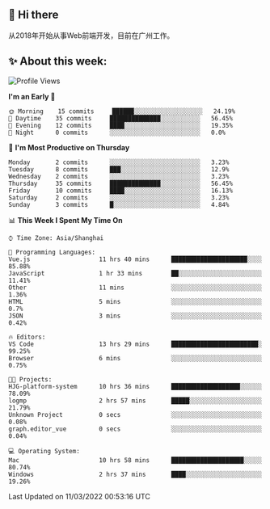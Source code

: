 ## 👋 Hi there

从2018年开始从事Web前端开发，目前在广州工作。

<!--![](https://github-readme-stats.vercel.app/api?username=fxpixels&theme=graywhite&hide_border=true)
![](https://github-readme-stats.vercel.app/api/top-langs/?username=fxpixels&hide_border=true&layout=compact)
-->
<!--
<img src="https://github-readme-stats.vercel.app/api?username=fxpixels&theme=graywhite&hide_border=true" width="500" alt=""/>
<img src="https://github-readme-stats.vercel.app/api/top-langs/?username=fxpixels&hide_border=true&layout=compact" width="300" alt=""/>
-->
## ✨ About this week:
<!--START_SECTION:waka-->
![Profile Views](http://img.shields.io/badge/Profile%20Views-1-blue)

**I'm an Early 🐤** 

```text
🌞 Morning    15 commits     ██████░░░░░░░░░░░░░░░░░░░   24.19% 
🌆 Daytime    35 commits     ██████████████░░░░░░░░░░░   56.45% 
🌃 Evening    12 commits     ████░░░░░░░░░░░░░░░░░░░░░   19.35% 
🌙 Night      0 commits      ░░░░░░░░░░░░░░░░░░░░░░░░░   0.0%

```
📅 **I'm Most Productive on Thursday** 

```text
Monday       2 commits      ░░░░░░░░░░░░░░░░░░░░░░░░░   3.23% 
Tuesday      8 commits      ███░░░░░░░░░░░░░░░░░░░░░░   12.9% 
Wednesday    2 commits      ░░░░░░░░░░░░░░░░░░░░░░░░░   3.23% 
Thursday     35 commits     ██████████████░░░░░░░░░░░   56.45% 
Friday       10 commits     ████░░░░░░░░░░░░░░░░░░░░░   16.13% 
Saturday     2 commits      ░░░░░░░░░░░░░░░░░░░░░░░░░   3.23% 
Sunday       3 commits      █░░░░░░░░░░░░░░░░░░░░░░░░   4.84%

```


📊 **This Week I Spent My Time On** 

```text
⌚︎ Time Zone: Asia/Shanghai

💬 Programming Languages: 
Vue.js                   11 hrs 40 mins      █████████████████████░░░░   85.88% 
JavaScript               1 hr 33 mins        ██░░░░░░░░░░░░░░░░░░░░░░░   11.41% 
Other                    11 mins             ░░░░░░░░░░░░░░░░░░░░░░░░░   1.36% 
HTML                     5 mins              ░░░░░░░░░░░░░░░░░░░░░░░░░   0.7% 
JSON                     3 mins              ░░░░░░░░░░░░░░░░░░░░░░░░░   0.42%

🔥 Editors: 
VS Code                  13 hrs 29 mins      ████████████████████████░   99.25% 
Browser                  6 mins              ░░░░░░░░░░░░░░░░░░░░░░░░░   0.75%

🐱‍💻 Projects: 
HJG-platform-system      10 hrs 36 mins      ███████████████████░░░░░░   78.09% 
logmp                    2 hrs 57 mins       █████░░░░░░░░░░░░░░░░░░░░   21.79% 
Unknown Project          0 secs              ░░░░░░░░░░░░░░░░░░░░░░░░░   0.08% 
graph.editor_vue         0 secs              ░░░░░░░░░░░░░░░░░░░░░░░░░   0.04%

💻 Operating System: 
Mac                      10 hrs 58 mins      ████████████████████░░░░░   80.74% 
Windows                  2 hrs 37 mins       ████░░░░░░░░░░░░░░░░░░░░░   19.26%

```


 Last Updated on 11/03/2022 00:53:16 UTC
<!--END_SECTION:waka-->

<!-- ![Visitor Badge](https://visitor-badge.laobi.icu/badge?page_id=fxpixels) -->

<!--
**FxPixels/FxPixels** is a ✨ _special_ ✨ repository because its `README.md` (this file) appears on your GitHub profile.

Here are some ideas to get you started:

- 🔭 I’m currently working on ...
- 🌱 I’m currently learning ...
- 👯 I’m looking to collaborate on ...
- 🤔 I’m looking for help with ...
- 💬 Ask me about ...
- 📫 How to reach me: ...
- 😄 Pronouns: ...
- ⚡ Fun fact: ...
-->
